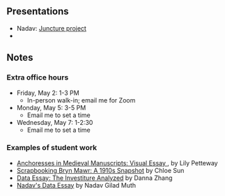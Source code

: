 ## Presentations

- Nadav: [Juncture project](https://www.juncture-digital.org/nadavgiladmuth/final)
- 

## Notes

### Extra office hours

- Friday, May 2: 1-3 PM
  - In-person walk-in; email me for Zoom
- Monday, May 5: 3-5 PM
  - Email me to set a time
- Wednesday, May 7: 1-2:30
  - Email me to set a time

### Examples of student work

- [Anchoresses in Medieval Manuscripts: Visual Essay ](https://www.exhibit.so/exhibits/swG7Rldlar6FXm6YKH3Z), by Lily Petteway
- [Scrapbooking Bryn Mawr: A 1910s Snapshot](https://www.exhibit.so/exhibits/CX5GjKlnLnZR4BasVMdN) by Chloe Sun 
- [Data Essay: The Investiture Analyzed](https://ryinsilverfish.github.io/data-essay-danna/) by Danna Zhang
- [Nadav's Data Essay](https://nadavgiladmuth.github.io/DataEssay/) by Nadav Gilad Muth







